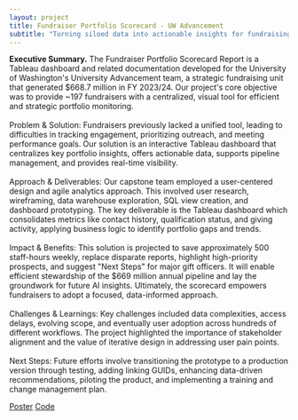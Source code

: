 ```yaml
---
layout: project
title: Fundraiser Portfolio Scorecard - UW Advancement
subtitle: "Turning siloed data into actionable insights for fundraising strategy"
---
```

<script src="https://cdn.mathjax.org/mathjax/latest/MathJax.js?config=TeX-AMS-MML_HTMLorMML" type="text/javascript"></script>

**Executive Summary.**
The Fundraiser Portfolio Scorecard Report is a Tableau dashboard and related documentation developed for the University of Washington's University Advancement team, a strategic fundraising unit that generated $668.7 million in FY 2023/24. Our project's core objective was to provide ~197 fundraisers with a centralized, visual tool for efficient and strategic portfolio monitoring. <br/> <br/>
Problem & Solution: Fundraisers previously lacked a unified tool, leading to difficulties in tracking engagement, prioritizing outreach, and meeting performance goals. Our solution is an interactive Tableau dashboard that centralizes key portfolio insights, offers actionable data, supports pipeline management, and provides real-time visibility. <br/> <br/>
Approach & Deliverables: Our capstone team employed a user-centered design and agile analytics approach. This involved user research, wireframing, data warehouse exploration, SQL view creation, and dashboard prototyping. The key deliverable is the Tableau dashboard which consolidates metrics like contact history, qualification status, and giving activity, applying business logic to identify portfolio gaps and trends.
<br/> <br/>
Impact & Benefits: This solution is projected to save approximately 500 staff-hours weekly, replace disparate reports, highlight high-priority prospects, and suggest "Next Steps" for major gift officers. It will enable efficient stewardship of the $669 million annual pipeline and lay the groundwork for future AI insights. Ultimately, the scorecard empowers fundraisers to adopt a focused, data-informed approach. <br/> <br/>
Challenges & Learnings: Key challenges included data complexities, access delays, evolving scope, and eventually  user adoption across hundreds of different workflows. The project highlighted the importance of stakeholder alignment and the value of iterative design in addressing user pain points. <br/> <br/>
Next Steps: Future efforts involve transitioning the prototype to a production version through testing, adding linking GUIDs, enhancing data-driven recommendations, piloting the product, and implementing a training and change management plan.

<a href="/assets/projects/fundraiser_db/CSposter.pdf" target="_blank" class="button">Poster</a>
<a href="https://github.com/jaivardhanschauhan/uwadvancement" target="_blank" class="button">Code</a>



